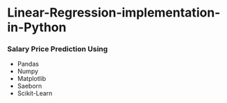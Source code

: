 # Linear-Regression-implementation-in-Python

### Salary Price Prediction Using

* Pandas 
* Numpy
* Matplotlib
* Saeborn
* Scikit-Learn
